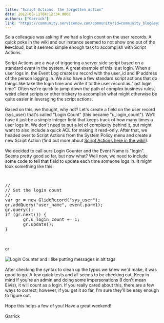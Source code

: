 ```yaml
---
title: "Script Actions  the forgotten action"
date: 2012-08-11T04:12:34.000Z
authors: ["Garrick"]
link: "https://community.servicenow.com/community?id=community_blog&sys_id=c01d6ea5dbd0dbc01dcaf3231f9619a0"
---
```

<p>So a colleague was asking if we had a login count on the user records. A quick poke in the wiki and our instance seemed to not show one out of the <del>box</del>cloud, but it seemed simple enough task to accomplish with Script Actions. <br /><br />Script Actions are a way of triggering a server side script based on a standard event in the system. A great example of this is at login. When a user logs in, the Event Log creates a record with the user_id and IP address of the person logging in. We also have a few standard script actions that do things like take the login time and write it to the user record as "last login time". Often we're quick to jump down the path of complex business rules, weird client scripts or other trickery to accomplish what might otherwise be quite easier in leveraging the script actions. <br /><br />Based on this, we thought, why not? Let's create a field on the user record (sys_user) that's called "Login Count" (this became "u_login_count"). We'll have it just be a simple integer field that keeps track of how many times a user logs in. We don't need to put a lot of complexity behind it, but might want to also include a quick ACL for making it read-only. After that, we headed over to Script Actions from the System Policy menu and create a new Script Action (find out more about <a title="ki.servicenow.com/index.php?title=Script_Actions" href="http://wiki.servicenow.com/index.php?title=Script_Actions">Script Actions here in the wiki!</a>).<br /><br />We decided to call ours Login Counter and the Event Name is "login". Seems pretty good so far, but now what? Well now, we need to include some code to tell that field to update each time someone logs in. It might look something like this:<br /><pre __default_attr="plain" __jive_macro_name="code" class="jive_text_macro jive_macro_code"><br /><br />//<br />// Set the login count<br />//<br />var gr = new GlideRecord("sys_user");<br />gr.addQuery("user_name", event.parm1);<br />gr.query();<br />if (gr.next()) {<br />       gr.u_login_count += 1;<br />       gr.update();      <br />}<br /></pre><br /><br />or <br /><br /><img  class="jive-image" src="6ff62cc2db14dfc03eb27a9e0f9619ba.iix" alt="Login Counter and I like putting messages in alt tags" /><br /> <br />After checking the syntax to clean up the typos we knew we'd make, it was good to go. A few quick tests and all seems to be checking out. Keep in mind if you're an admin and doing some impersonations (I don't mean Elvis), it will count as a login. If you really cared about this, there are a few ways to correct; however, if you get it so far, I'm sure they'll be easy enough to figure out.<br /><br />Hope this helps a few of you! Have a great weekend!<br /><br />Garrick</p>